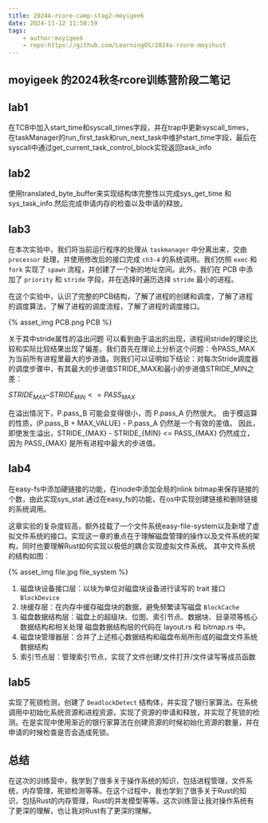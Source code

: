 ```yaml
---
title: 2024A-rcore-camp-stag2-moyigeek
date: 2024-11-12 11:58:59
tags:
    - author:moyigeek
    - repo:https://github.com/LearningOS/2024a-rcore-moyihust
---
```


## moyigeek 的2024秋冬rcore训练营阶段二笔记


## lab1
在TCB中加入start_time和syscall_times字段，并在trap中更新syscall_times，在taskManager的run_first_task和run_next_task中维护start_time字段，最后在syscall中通过get_current_task_control_block实现返回task_info

## lab2
使用translated_byte_buffer来实现结构体完整性以完成sys_get_time 和 sys_task_info.然后完成申请内存的检查以及申请的释放。


## lab3
在本次实验中，我们将当前运行程序的处理从 `taskmanager` 中分离出来，交由 `processor` 处理，并使用修改后的接口完成 `ch3-4` 的系统调用。我们仿照 `exec` 和 `fork` 实现了 `spawn` 流程，并创建了一个新的地址空间。此外，我们在 PCB 中添加了 `priority` 和 `stride` 字段，并在选择时遍历选择 `stride` 最小的进程。

在这个实验中，认识了完整的PCB结构，了解了进程的创建和调度，了解了进程的调度算法，了解了进程的调度流程，了解了进程的调度接口。

{% asset_img PCB.png PCB %}

关于其中stride属性的溢出问题
可以看到由于溢出的出现，进程间stride的理论比较和实际比较结果出现了偏差。我们首先在理论上分析这个问题：令PASS_MAX为当前所有进程里最大的步进值。则我们可以证明如下结论：对每次Stride调度器的调度步骤中，有其最大的步进值STRIDE_MAX和最小的步进值STRIDE_MIN之差：

$STRIDE_{MAX} – STRIDE_{MIN} <= PASS_{MAX}$

在溢出情况下，P.pass_B 可能会变得很小，而 P.pass_A 仍然很大。
由于模运算的性质，(P.pass_B + MAX_VALUE) - P.pass_A 仍然是一个有效的差值。
因此，即使发生溢出，STRIDE_{MAX} - STRIDE_{MIN} <= PASS_{MAX} 仍然成立，因为 PASS_{MAX} 是所有进程中最大的步进值。


## lab4
在easy-fs中添加硬链接的功能，在inode中添加全局的nlink bitmap来保存链接的个数，由此实现sys_stat.通过在easy_fs的功能，在os中实现创建链接和删除链接的系统调用。

这章实验的复杂度较高，额外挂载了一个文件系统easy-file-system以及新增了虚拟文件系统的接口。实现这一章的重点在于理解磁盘管理的操作以及文件系统的架构，同时也要理解Rust如何实现以极低的耦合实现虚拟文件系统。
其中文件系统的结构如图：

{% asset_img file.jpg file_system %}

1. 磁盘块设备接口层：以块为单位对磁盘块设备进行读写的 trait 接口
`BlockDevice`
2. 块缓存层：在内存中缓存磁盘块的数据，避免频繁读写磁盘
`BlockCache`
3. 磁盘数据结构层：磁盘上的超级块、位图、索引节点、数据块、目录项等核心数据结构和相关处理
磁盘数据结构层的代码在 layout.rs 和 bitmap.rs 中。
4. 磁盘块管理器层：合并了上述核心数据结构和磁盘布局所形成的磁盘文件系统数据结构
5. 索引节点层：管理索引节点，实现了文件创建/文件打开/文件读写等成员函数


## lab5
实现了死锁检测，创建了 `DeadlockDetect` 结构体，并实现了银行家算法。在系统调用中初始化系统资源和进程资源，实现了资源的申请和释放，并实现了死锁的检测。在是实现中使用渐近的银行家算法在创建资源的时候初始化资源的数量，并在申请的时候检查是否会造成死锁。


## 总结
在这次的训练营中，我学到了很多关于操作系统的知识，包括进程管理，文件系统，内存管理，死锁检测等等。在这个过程中，我也学到了很多关于Rust的知识，包括Rust的内存管理，Rust的并发模型等等。这次训练营让我对操作系统有了更深的理解，也让我对Rust有了更深的理解。